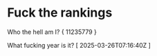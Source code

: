 # Fuck the rankings

Who the hell am I?
{ 11235779 }

What fucking year is it?
[ 2025-03-26T07:16:40Z ]
